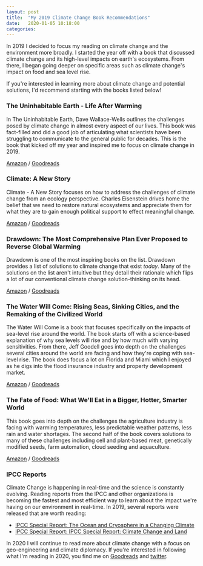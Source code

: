 ```yaml
---
layout: post
title:  "My 2019 Climate Change Book Recommendations"
date:   2020-01-05 10:18:00
categories:
---
```


In 2019 I decided to focus my reading on climate change and the environment more broadly. I started the year off with a book that discussed climate change and its high-level impacts on earth's ecosystems. From there, I began going deeper on specific areas such as climate change's impact on food and sea level rise. 

If you're interested in learning more about climate change and potential solutions, I'd recommend starting with the books listed below!

### The Uninhabitable Earth - Life After Warming
In The Uninhabitable Earth, Dave Wallace-Wells outlines the challenges posed by climate change in almost every aspect of our lives. This book was fact-filled and did a good job of articulating what scientists have been struggling to communicate to the general public for decades. This is the book that kicked off my year and inspired me to focus on climate change in 2019.

[Amazon](https://www.amazon.com/Uninhabitable-Earth-Life-After-Warming/dp/0525576703/) / [Goodreads](https://www.goodreads.com/book/show/41552709-the-uninhabitable-earth?ac=1&from_search=true&qid=7fnpnUFOK6&rank=1)

### Climate: A New Story
Climate - A New Story focuses on how to address the challenges of climate change from an ecology perspective. Charles Eisenstein drives home the belief that we need to restore natural ecosystems and appreciate them for what they are to gain enough political support to effect meaningful change.

[Amazon](https://www.amazon.com/Climate-New-Story-Charles-Eisenstein/dp/1623172489) / [Goodreads](https://www.goodreads.com/book/show/39849661-climate?ac=1&from_search=true&qid=e3anRj0sUT&rank=1)

### Drawdown: The Most Comprehensive Plan Ever Proposed to Reverse Global Warming
Drawdown is one of the most inspiring books on the list. Drawdown provides a list of solutions to climate change that exist *today*. Many of the solutions on the list aren't intuitive but they detail their rationale which flips a lot of our conventional climate change solution-thinking on its head.

[Amazon](https://www.amazon.com/Drawdown-Comprehensive-Proposed-Reverse-Warming/dp/0143130447) / [Goodreads](https://www.goodreads.com/book/show/31624481-drawdown?ac=1&from_search=true&qid=Q18vqZslhg&rank=2)

### The Water Will Come: Rising Seas, Sinking Cities, and the Remaking of the Civilized World
The Water Will Come is a book that focuses specifically on the impacts of sea-level rise around the world. The book starts off with a science-based explanation of why sea levels will rise and by how much with varying sensitivities. From there, Jeff Goodell goes into depth on the challenges several cities around the world are facing and how they're coping with sea-level rise. The book does focus a lot on Florida and Miami which I enjoyed as he digs into the flood insurance industry and property development market.

[Amazon](https://www.amazon.com/Water-Will-Come-Remaking-Civilized/dp/0316260207) / [Goodreads](https://www.goodreads.com/book/show/34523152-the-water-will-come?ac=1&from_search=true&qid=9A81yxDBI3&rank=1)

### The Fate of Food: What We'll Eat in a Bigger, Hotter, Smarter World
This book goes into depth on the challenges the agriculture industry is facing with warming temperatures, less predictable weather patterns, less rain and water shortages. The second half of the book covers solutions to many of these challenges including cell and plant-based meat, genetically modified seeds, farm automation, cloud seeding and aquaculture.

[Amazon](https://www.amazon.com/Fate-Food-Bigger-Hotter-Smarter-ebook/dp/B07H722YDQ) / [Goodreads](https://www.goodreads.com/en/book/show/41882450-the-fate-of-food)

### IPCC Reports
Climate Change is happening in real-time and the science is constantly evolving. Reading reports from the IPCC and other organizations is becoming the fastest and most efficient way to learn about the impact we're having on our environment in real-time. In 2019, several reports were released that are worth reading:

- [IPCC Special Report: The Ocean and Cryosphere in a Changing Climate](https://www.ipcc.ch/srocc/)
- [IPCC Special Report: IPCC Special Report: Climate Change and Land](https://www.ipcc.ch/srccl/)

In 2020 I will continue to read more about climate change with a focus on geo-engineering and climate diplomacy. If you're interested in following what I'm reading in 2020, you find me on [Goodreads](https://www.goodreads.com/user/show/16899001-brandon-vlaar) and [twitter](https://twitter.com/bvlaar).
